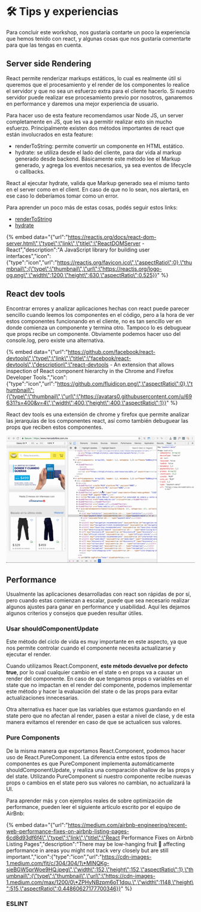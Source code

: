 # 🛠️ Tips y experiencias

Para concluir este workshop, nos gustaría contarte un poco la experiencia que hemos tenido con react, y algunas cosas que nos gustaría comentarte para que las tengas en cuenta.

## Server side Rendering

React permite renderizar markups estáticos, lo cual es realmente útil si queremos que el procesamiento y el render de los componentes lo realice el servidor y que no sea un esfuerzo extra para el cliente hacerlo. Si nuestro servidor puede realizar ese procesamiento previo por nosotros, ganaremos en performance y daremos una mejor experiencia de usuario.

Para hacer uso de esta feature recomendamos usar Node JS, un server completamente en JS, que les va a permitir realizar esto sin mucho esfuerzo. Principalmente existen dos métodos importantes de react que están involucrados en esta feature:

* renderToString: permite convertir un componente en HTML estático.
* hydrate: se utiliza desde el lado del cliente, para dar vida al markup generado desde backend. Básicamente este método lee el Markup generado, y agrega los eventos necesarios, ya sea eventos de lifecycle o callbacks.

React al ejecutar hydrate, valida que Markup generado sea el mismo tanto en el server como en el client. En caso de que no lo sean, nos alertará, en ese caso lo deberíamos tomar como un error.

Para aprender un poco más de estas cosas, podés seguir estos links:

* [renderToString](https://reactjs.org/docs/react-dom-server.html#rendertostring)
* [hydrate](https://reactjs.org/docs/react-dom.html#hydrate)

{% embed data="{\"url\":\"https://reactjs.org/docs/react-dom-server.html\",\"type\":\"link\",\"title\":\"ReactDOMServer - React\",\"description\":\"A JavaScript library for building user interfaces\",\"icon\":{\"type\":\"icon\",\"url\":\"https://reactjs.org/favicon.ico\",\"aspectRatio\":0},\"thumbnail\":{\"type\":\"thumbnail\",\"url\":\"https://reactjs.org/logo-og.png\",\"width\":1200,\"height\":630,\"aspectRatio\":0.525}}" %}

## React dev tools

Encontrar errores y analizar aplicaciones hechas con react puede parecer sencillo cuando leemos los componentes en el código, pero a la hora de ver estos componentes funcionando en el cliente, no es tan sencillo ver en donde comienza un componente y termina otro. Tampoco lo es debuguear que props recibe un componente. Obviamente podemos hacer uso del console.log, pero existe una alternativa.

{% embed data="{\"url\":\"https://github.com/facebook/react-devtools\",\"type\":\"link\",\"title\":\"facebook/react-devtools\",\"description\":\"react-devtools - An extension that allows inspection of React component hierarchy in the Chrome and Firefox Developer Tools.\",\"icon\":{\"type\":\"icon\",\"url\":\"https://github.com/fluidicon.png\",\"aspectRatio\":0},\"thumbnail\":{\"type\":\"thumbnail\",\"url\":\"https://avatars0.githubusercontent.com/u/69631?s=400&v=4\",\"width\":400,\"height\":400,\"aspectRatio\":1}}" %}

React dev tools es una extensión de chrome y firefox que permite analizar las jerarquías de los componentes react, así como también debuguear las props que reciben estos componentes.

![](.gitbook/assets/cajptry6db.gif)

## Performance

Usualmente las aplicaciones desarrolladas con react son rápidas de por sí, pero cuando estas comienzan a escalar, puede que sea necesario realizar algunos ajustes para ganar en performance y usabilidad. Aquí les dejamos algunos criterios y consejos que pueden resultar útiles.

### Usar shouldComponentUpdate 

Este método del ciclo de vida es muy importante en este aspecto, ya que nos permite controlar cuando el componente necesita actualizarse y ejecutar el render. 

Cuando utilizamos React.Component, **este método devuelve por defecto true**, por lo cual cualquier cambio en el state o en props va a causar un render del componente. En caso de que tengamos props o variables en el state que no impactan en el render del componente, podemos implementar este método y hacer la evaluación del state o de las props para evitar actualizaciones innecesarias. 

Otra alternativa es hacer que las variables que estamos guardando en el state pero que no afectan al render, pasen a estar a nivel de clase, y de esta manera evitamos el rerender en caso de que se actualicen sus valores.

### Pure Components

De la misma manera que exportamos React.Component, podemos hacer uso de React.PureComponent. La diferencia entre estos tipos de componentes es que PureComponent implementa automáticamente shouldComponentUpdate, y realiza una comparación shallow de las props y del state. Utilizando PureComponent si nuestro componente recibe nuevas props o cambios en el state pero sus valores no cambian, no actualizará la UI.

Para aprender más y con ejemplos reales de sobre optimización de performance, pueden leer el siguiente artículo escrito por el equipo de AirBnb:

{% embed data="{\"url\":\"https://medium.com/airbnb-engineering/recent-web-performance-fixes-on-airbnb-listing-pages-6cd8d93df6f4\",\"type\":\"link\",\"title\":\"React Performance Fixes on Airbnb Listing Pages\",\"description\":\"There may be low-hanging fruit 🥝 affecting performance in areas you might not track very closely but are still important.\",\"icon\":{\"type\":\"icon\",\"url\":\"https://cdn-images-1.medium.com/fit/c/304/304/1\*MlNQKg-sieBGW5prWoe9HQ.jpeg\",\"width\":152,\"height\":152,\"aspectRatio\":1},\"thumbnail\":{\"type\":\"thumbnail\",\"url\":\"https://cdn-images-1.medium.com/max/1200/0\*ZPHyNBzpm6oT1dqu.\",\"width\":1148,\"height\":515,\"aspectRatio\":0.44860627177700346}}" %}

### ESLINT

### 




